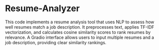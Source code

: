 # Resume-Analyzer
This code implements a resume analysis tool that uses NLP to assess how well resumes match a job description. It preprocesses text, applies TF-IDF vectorization, and calculates cosine similarity scores to rank resumes by relevance. A Gradio interface allows users to input multiple resumes and a job description, providing clear similarity rankings. 

